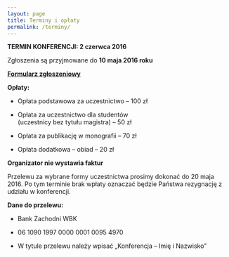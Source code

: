 ```yaml
---
layout: page
title: Terminy i opłaty
permalink: /terminy/
---
```


**TERMIN KONFERENCJI: 2 czerwca 2016**

Zgłoszenia są przyjmowane do **10 maja 2016 roku**

[**Formularz zgłoszeniowy**](http://goo.gl/forms/KXu0pWiOIq)


**Opłaty:**

* Opłata podstawowa za uczestnictwo – 100 zł

* Opłata za uczestnictwo dla studentów <br>
(uczestnicy bez tytułu magistra)    – 50 zł

* Opłata za publikację w monografii – 70 zł

* Opłata dodatkowa – obiad – 20 zł

**Organizator nie wystawia faktur**

Przelewu za wybrane formy uczestnictwa prosimy dokonać do 20 maja 2016.
Po tym terminie brak wpłaty oznaczać będzie Państwa rezygnację z udziału
w konferencji.

**Dane do przelewu:**

* Bank Zachodni WBK

* 06 1090 1997 0000 0001 0095 4970

* W tytule przelewu należy wpisać „Konferencja – Imię i Nazwisko”

